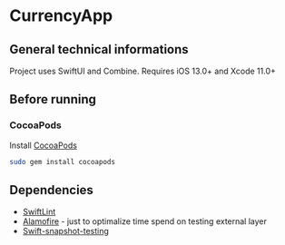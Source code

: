 # CurrencyApp

## General technical informations 
Project uses SwiftUI and Combine.
Requires iOS 13.0+ and Xcode 11.0+

## Before running 
### CocoaPods
Install [CocoaPods](https://cocoapods.org)

```bash
sudo gem install cocoapods
```

## Dependencies 
- [SwiftLint](https://github.com/realm/SwiftLint)
- [Alamofire](https://github.com/Alamofire/Alamofire) - just to optimalize time spend on testing external layer
- [Swift-snapshot-testing](https://github.com/pointfreeco/swift-snapshot-testing)
